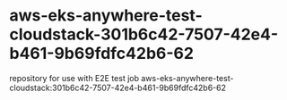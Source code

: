# aws-eks-anywhere-test-cloudstack-301b6c42-7507-42e4-b461-9b69fdfc42b6-62
repository for use with E2E test job aws-eks-anywhere-test-cloudstack:301b6c42-7507-42e4-b461-9b69fdfc42b6-62
